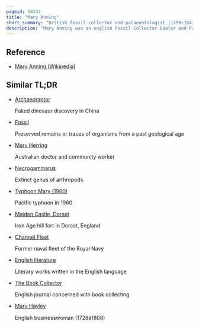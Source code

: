 ```yaml
---
pageid: 38334
title: "Mary Anning"
short_summary: "British fossil collector and palaeontologist (1799–1847)"
description: "Mary Anning was an english Fossil Collector Dealer and Palaeontologist known around the World for the Discoveries she made in jurassic Marine Fossil Beds in the Cliffs along the english Channel in the County of Dorset in Southwest England. Anning's Findings contributed to Changes in the scientific Thinking about prehistoric Life and the History of the Earth."
---
```


## Reference

- [Mary Anning (Wikipedia)](https://en.wikipedia.org/?curid=38334)

## Similar TL;DR

- [Archaeoraptor](/tldr/en/archaeoraptor)

  Faked dinosaur discovery in China

- [Fossil](/tldr/en/fossil)

  Preserved remains or traces of organisms from a past geological age

- [Mary Herring](/tldr/en/mary-herring)

  Australian doctor and community worker

- [Necrogammarus](/tldr/en/necrogammarus)

  Extinct genus of arthropods

- [Typhoon Mary (1960)](/tldr/en/typhoon-mary-1960)

  Pacific typhoon in 1960

- [Maiden Castle, Dorset](/tldr/en/maiden-castle-dorset)

  Iron Age hill fort in Dorset, England

- [Channel Fleet](/tldr/en/channel-fleet)

  Former naval fleet of the Royal Navy

- [English literature](/tldr/en/english-literature)

  Literary works written in the English language

- [The Book Collector](/tldr/en/the-book-collector)

  English journal concerned with book collecting

- [Mary Hayley](/tldr/en/mary-hayley)

  English businesswoman (1728â1808)
